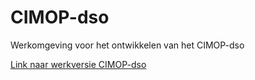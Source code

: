 CIMOP-dso
=========================

Werkomgeving voor het ontwikkelen van het CIMOP-dso

[Link naar werkversie CIMOP-dso](https://geonovum.github.io/dso-cimop/)
